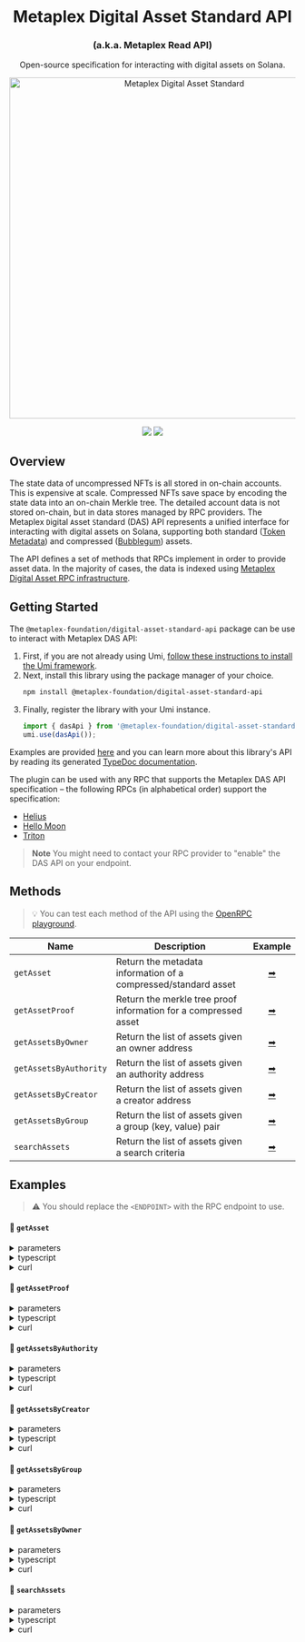 <h1 align="center">
  Metaplex Digital Asset Standard API
</h1>
<h3 align="center">
  (a.k.a. Metaplex Read API)
</h3>
<p align="center">
  Open-source specification for interacting with digital assets on Solana.
</p>
<p align="center">
  <img width="600" alt="Metaplex Digital Asset Standard" src="https://github.com/metaplex-foundation/digital-asset-standard-api/assets/729235/1d4761b9-1477-4c30-9e86-2ba001e652c4" />
</p>
<p align="center">
  <a href="https://github.com/metaplex-foundation/digital-asset-standard-api/actions/workflows/main.yml"><img src="https://img.shields.io/github/actions/workflow/status/metaplex-foundation/digital-asset-standard-api/main.yml?logo=GitHub" /></a>
  <a href="https://www.npmjs.com/package/@metaplex-foundation/das-api"><img src="https://img.shields.io/npm/v/%40metaplex-foundation%2Fdas-api?logo=npm&color=377CC0" /></a>
</p>

## Overview

The state data of uncompressed NFTs is all stored in on-chain accounts. This is expensive at scale. Compressed NFTs save space by encoding the state data into an on-chain Merkle tree. The detailed account data is not stored on-chain, but in data stores managed by RPC providers. The Metaplex `D`igital `A`sset `S`tandard (DAS) API represents a unified interface for interacting with digital assets on Solana, supporting both standard ([Token Metadata](http://github.com/metaplex-foundation/mpl-token-metadata)) and compressed ([Bubblegum](http://github.com/metaplex-foundation/mpl-bubblegum)) assets.

The API defines a set of methods that RPCs implement in order to provide asset data. In the majority of cases, the data is indexed using [Metaplex Digital Asset RPC infrastructure](http://github.com/metaplex-foundation/digital-asset-rpc-infrastructure).

## Getting Started

The `@metaplex-foundation/digital-asset-standard-api` package can be use to interact with Metaplex DAS API:

1. First, if you are not already using Umi, [follow these instructions to install the Umi framework](https://github.com/metaplex-foundation/umi/blob/main/docs/installation.md).
2. Next, install this library using the package manager of your choice.
   ```sh
   npm install @metaplex-foundation/digital-asset-standard-api
   ```
3. Finally, register the library with your Umi instance.
   ```ts
   import { dasApi } from '@metaplex-foundation/digital-asset-standard-api';
   umi.use(dasApi());
   ```

Examples are provided [here](#examples)  and you can learn more about this library's API by reading its generated [TypeDoc documentation](https://digital-asset-standard-api-js-docs.vercel.app).

The plugin can be used with any RPC that supports the Metaplex DAS API specification – the following RPCs (in alphabetical order) support the specification:
- [Helius](https://docs.helius.xyz/compression-and-das-api/digital-asset-standard-das-api)
- [Hello Moon](https://docs.hellomoon.io/reference/rpc-endpoint-for-digital-asset-standard)
- [Triton](https://docs.triton.one/rpc-pool/metaplex-digital-assets-api)

> **Note**
> You might need to contact your RPC provider to "enable" the DAS API on your endpoint.

## Methods

> 💡 You can test each method of the API using the [OpenRPC playground](https://playground.open-rpc.org/?url=https://raw.githubusercontent.com/metaplex-foundation/digital-asset-standard/main/specification/metaplex-das-api.json).

| Name                   | Description                                                     | Example                     |
| ---------------------- | --------------------------------------------------------------- | :-------------------------: |
| `getAsset`             | Return the metadata information of a compressed/standard asset  | [➡](#-getasset)             |
| `getAssetProof`        | Return the merkle tree proof information for a compressed asset | [➡](#-getassetproof)        |
| `getAssetsByOwner`     | Return the list of assets given an owner address                | [➡](#-getassetsbyowner)     |
| `getAssetsByAuthority` | Return the list of assets given an authority address            | [➡](#-getassetsbyauthority) |
| `getAssetsByCreator`   | Return the list of assets given a creator address               | [➡](#-getassetsbycreator)   |
| `getAssetsByGroup`     | Return the list of assets given a group (key, value) pair       | [➡](#-getassetsbygroup)     |
| `searchAssets`         | Return the list of assets given a search criteria               | [➡](#-searchassets)         |

## Examples

> ⚠️ You should replace the `<ENDPOINT>` with the RPC endpoint to use.

#### 📌 `getAsset`

<details>
  <summary>parameters</summary>

| Name            | Required | Description                                |
| --------------- | :------: | ------------------------------------------ |
| `id`            |    ✅    | The id of the asset.                       |

</details>

<details>
  <summary>typescript</summary>

```typescript
import { publicKey } from '@metaplex-foundation/umi';
import { createUmi } from '@metaplex-foundation/umi-bundle-defaults';
import { dasApi } from '@metaplex-foundation/digital-asset-standard-api';

const umi = createUmi('<ENDPOINT>').use(dasApi());
const assetId = publicKey('8TrvJBRa6Pzb9BDadqroHhWTHxaxK8Ws8r91oZ2jxaVV');

const asset = await umi.rpc.getAsset(assetId);
console.log(asset);
```

</details>

<details>
  <summary>curl</summary>

```sh
curl --request POST --url "<ENDPOINT>" --header 'Content-Type: application/json' --data '{
    "jsonrpc": "2.0",
    "method": "getAsset",
    "params": [
      "8vw7tdLGE3FBjaetsJrZAarwsbc8UESsegiLyvWXxs5A"
    ],
    "id": 0
}'
```

</details>

#### 📌 `getAssetProof`

<details>
  <summary>parameters</summary>

| Name            | Required | Description                                |
| --------------- | :------: | ------------------------------------------ |
| `id`            |    ✅    | The id of the asset.                       |

</details>

<details>
  <summary>typescript</summary>

```typescript
import { publicKey } from '@metaplex-foundation/umi';
import { createUmi } from '@metaplex-foundation/umi-bundle-defaults';
import { dasApi } from '@metaplex-foundation/digital-asset-standard-api';

const umi = createUmi('<ENDPOINT>').use(dasApi());
const assetId = publicKey('Ez6ezCMkRaUkWS5v6WVcP7uuCWiKadr3W2dHFkoZmteW');

const proof = await umi.rpc.getAssetProof(assetId);
console.log(proof);
```

</details>

<details>
  <summary>curl</summary>

```sh
curl --request POST --url "<ENDPOINT>" --header 'Content-Type: application/json' --data '{
    "jsonrpc": "2.0",
    "method": "getAssetProof",
    "params": [
      "Ez6ezCMkRaUkWS5v6WVcP7uuCWiKadr3W2dHFkoZmteW"
    ],
    "id": 0
}'
```

</details>

#### 📌 `getAssetsByAuthority`

<details>
  <summary>parameters</summary>

| Name               | Required | Description                                |
| ------------------ | :------: | ------------------------------------------ |
| `authorityAddress` |    ✅    | The address of the authority of the assets.|
| `sortBy`           |          | Sorting criteria. This is specified as an object `{ sortBy: <value>, sortDirection: <vlaue> }`, where `sortBy` is one of `["created", "updated", "recentAction", "none"]` and `sortDirection` is one of `["asc", "desc"]`     |
| `limit`            |          | The maximum number of assets to retrieve.  |
| `page`             |          | The index of the "page" to retrieve.       |
| `before`           |          | Retrieve assets before the specified ID.   |
| `after`            |          | Retrieve assets after the specified ID.    |

</details>

<details>
  <summary>typescript</summary>

```typescript
import { publicKey } from '@metaplex-foundation/umi';
import { createUmi } from '@metaplex-foundation/umi-bundle-defaults';
import { dasApi } from '@metaplex-foundation/digital-asset-standard-api';

const umi = createUmi('<ENDPOINT>').use(dasApi());
const authority = publicKey('mRdta4rc2RtsxEUDYuvKLamMZAdW6qHcwuq866Skxxv');

const assets = await umi.rpc.getAssetsByAuthority({ authority });
console.log(assets.items.length > 0);
```

</details>

<details>
  <summary>curl</summary>

```sh
curl --request POST --url "<ENDPOINT>" --header 'Content-Type: application/json' --data '{
    "jsonrpc": "2.0",
    "method": "getAssetsByAuthority",
    "params": {
        "authorityAddress": "mRdta4rc2RtsxEUDYuvKLamMZAdW6qHcwuq866Skxxv",
        "page": 1
    },
    "id": 0
}'
```

</details>

#### 📌 `getAssetsByCreator`

<details>
  <summary>parameters</summary>

| Name               | Required | Description                                |
| ------------------ | :------: | ------------------------------------------ |
| `creatorAddress`   |    ✅    | The address of the creator of the assets.  |
| `onlyVerified`     |          | Indicates whether to retrieve only verified assets or not.  |
| `sortBy`           |          | Sorting criteria. This is specified as an object `{ sortBy: <value>, sortDirection: <vlaue> }`, where `sortBy` is one of `["created", "updated", "recentAction", "none"]` and `sortDirection` is one of `["asc", "desc"]`     |
| `limit`            |          | The maximum number of assets to retrieve.  |
| `page`             |          | The index of the "page" to retrieve.       |
| `before`           |          | Retrieve assets before the specified ID.   |
| `after`            |          | Retrieve assets after the specified ID.    |

</details>

<details>
  <summary>typescript</summary>

```typescript
import { publicKey } from '@metaplex-foundation/umi';
import { createUmi } from '@metaplex-foundation/umi-bundle-defaults';
import { dasApi } from '@metaplex-foundation/digital-asset-standard-api';

const umi = createUmi('<ENDPOINT>').use(dasApi());
const creator = publicKey('D3XrkNZz6wx6cofot7Zohsf2KSsu2ArngNk8VqU9cTY3');

const assets = await umi.rpc.getAssetsByCreator({
    creator,
    onlyVerified: false,
    limit: 10,
});
console.log(assets.items.length > 0);
```

</details>

<details>
  <summary>curl</summary>

```sh
curl --request POST --url "<ENDPOINT>" --header 'Content-Type: application/json' --data '{
    "jsonrpc": "2.0",
    "method": "getAssetsByCreator",
    "params": {
        "creatorAddress": "D3XrkNZz6wx6cofot7Zohsf2KSsu2ArngNk8VqU9cTY3",
        "onlyVerified": false,
        "limit": 10,
        "page": 1
    },
    "id": 0
}'
```

</details>

#### 📌 `getAssetsByGroup`

<details>
  <summary>parameters</summary>

| Name               | Required | Description                                |
| ------------------ | :------: | ------------------------------------------ |
| `groupKey`         |    ✅    | The key of the group (e.g., `"collection"`).  |
| `groupValue`       |    ✅    | The value of the group.  |
| `sortBy`           |          | Sorting criteria. This is specified as an object `{ sortBy: <value>, sortDirection: <vlaue> }`, where `sortBy` is one of `["created", "updated", "recentAction", "none"]` and `sortDirection` is one of `["asc", "desc"]`     |
| `limit`            |          | The maximum number of assets to retrieve.  |
| `page`             |          | The index of the "page" to retrieve.       |
| `before`           |          | Retrieve assets before the specified ID.   |
| `after`            |          | Retrieve assets after the specified ID.    |

</details>

<details>
  <summary>typescript</summary>

```typescript
import { publicKey } from '@metaplex-foundation/umi';
import { createUmi } from '@metaplex-foundation/umi-bundle-defaults';
import { dasApi } from '@metaplex-foundation/digital-asset-standard-api';

const umi = createUmi('<ENDPOINT>').use(dasApi());

const assets = await umi.rpc.getAssetsByGroup({
    groupKey: 'collection',
    groupValue: 'J2ZfLdQsaZ3GCmbucJef3cPnPwGcgjDW1SSYtMdq3L9p',
});
console.log(assets.items.length > 0);
```

</details>

<details>
  <summary>curl</summary>

```sh
curl --request POST --url "<ENDPOINT>" --header 'Content-Type: application/json' --data '{
    "jsonrpc": "2.0",
    "method": "getAssetsByGroup",
    "params": {
        "groupKey": "collection",
        "groupValue": "J2ZfLdQsaZ3GCmbucJef3cPnPwGcgjDW1SSYtMdq3L9p",
        "page": 1
    },
    "id": 0
}'
```

</details>

#### 📌 `getAssetsByOwner`

<details>
  <summary>parameters</summary>

| Name               | Required | Description                                |
| ------------------ | :------: | ------------------------------------------ |
| `ownerAddress`     |    ✅    | The address of the owner of the assets.    |
| `sortBy`           |          | Sorting criteria. This is specified as an object `{ sortBy: <value>, sortDirection: <vlaue> }`, where `sortBy` is one of `["created", "updated", "recentAction", "none"]` and `sortDirection` is one of `["asc", "desc"]`     |
| `limit`            |          | The maximum number of assets to retrieve.  |
| `page`             |          | The index of the "page" to retrieve.       |
| `before`           |          | Retrieve assets before the specified ID.   |
| `after`            |          | Retrieve assets after the specified ID.    |

</details>

<details>
  <summary>typescript</summary>

```typescript
import { publicKey } from '@metaplex-foundation/umi';
import { createUmi } from '@metaplex-foundation/umi-bundle-defaults';
import { dasApi } from '@metaplex-foundation/digital-asset-standard-api';

const umi = createUmi('<ENDPOINT>').use(dasApi());
const owner = publicKey('N4f6zftYsuu4yT7icsjLwh4i6pB1zvvKbseHj2NmSQw');

const assets = await umi.rpc.getAssetsByOwner({
    owner,
    limit: 10
});
console.log(assets.items.length > 0);
```

</details>

<details>
  <summary>curl</summary>

```sh
curl --request POST --url "<ENDPOINT>" --header 'Content-Type: application/json' --data '{
    "jsonrpc": "2.0",
    "method": "getAssetsByOwner",
    "params": {
        "ownerAddress": "N4f6zftYsuu4yT7icsjLwh4i6pB1zvvKbseHj2NmSQw",
        "limit": 10,
        "page": 1
    },
    "id": 0
}'
```

</details>

#### 📌 `searchAssets`

<details>
  <summary>parameters</summary>

| Name                | Required | Description                                |
| ------------------- | :------: | ------------------------------------------ |
| `negate`            |          | Indicates whether the search criteria should be inverted or not.  |
| `conditionType`     |          | Indicates whether to retrieve all (`"all"`) or any (`"any"`) asset that matches the search criteria.  |
| `interface`         |          | The interface value (one of `["V1_NFT", "V1_PRINT" "LEGACY_NFT", "V2_NFT", "FungibleAsset", "Custom", "Identity", "Executable"]`).  |
| `ownerAddress`      |          | The address of the owner.  |
| `ownerType`         |          | Type of ownership `["single", "token"]`.  |
| `creatorAddress`    |          | The address of the creator.  |
| `creatorVerified`   |          | Indicates whether the creator must be verified or not.  |
| `authorityAddress`  |          | The address of the authority.  |
| `grouping`          |          | The grouping `["key", "value"]` pair.  |
| `delegateAddress`   |          | The address of the delegate.  |
| `frozen`            |          | Indicates whether the asset is frozen or not.  |
| `supply`            |          | The supply of the asset.  |
| `supplyMint`        |          | The address of the supply mint.  |
| `compressed`        |          | Indicates whether the asset is compressed or not.  |
| `compressible`      |          | Indicates whether the asset is compressible or not.  |
| `royaltyTargetType` |          | Type of royalty `["creators", "fanout", "single"]`.  |
| `royaltyTarget`     |          | The target address for royalties.  |
| `royaltyAmount`     |          | The royalties amount.  |
| `burnt`             |          | Indicates whether the asset is burnt or not.  |
| `sortBy`            |          | Sorting criteria. This is specified as an object `{ sortBy: <value>, sortDirection: <vlaue> }`, where `sortBy` is one of `["created", "updated", "recentAction", "none"]` and `sortDirection` is one of `["asc", "desc"]`.     |
| `limit`             |          | The maximum number of assets to retrieve.  |
| `page`              |          | The index of the "page" to retrieve.       |
| `before`            |          | Retrieve assets before the specified ID.   |
| `after`             |          | Retrieve assets after the specified ID.    |
| `jsonUri`           |          | The value for the JSON URI.  |

</details>

<details>
  <summary>typescript</summary>

```typescript
import { publicKey } from '@metaplex-foundation/umi';
import { createUmi } from '@metaplex-foundation/umi-bundle-defaults';
import { dasApi } from '@metaplex-foundation/digital-asset-standard-api';

const umi = createUmi('<ENDPOINT>').use(dasApi());

const assets = await umi.rpc.searchAssets({
    owner: publicKey('N4f6zftYsuu4yT7icsjLwh4i6pB1zvvKbseHj2NmSQw'),
    jsonUri: 'https://arweave.net/c9aGs5fOk7gD4wWnSvmzeqgtfxAGRgtI1jYzvl8-IVs/chiaki-violet-azure-common.json',
});
console.log(assets.items.length == 1);
```

</details>

<details>
  <summary>curl</summary>

```sh
curl --request POST --url "<ENDPOINT>" --header 'Content-Type: application/json' --data '{
    "jsonrpc": "2.0",
    "method": "searchAssets",
    "params": {
        "ownerAddress": "N4f6zftYsuu4yT7icsjLwh4i6pB1zvvKbseHj2NmSQw",
        "jsonUri": "https://arweave.net/c9aGs5fOk7gD4wWnSvmzeqgtfxAGRgtI1jYzvl8-IVs/chiaki-violet-azure-common.json",
        "page": 1
    },
    "id": 0
}'
```

</details>

